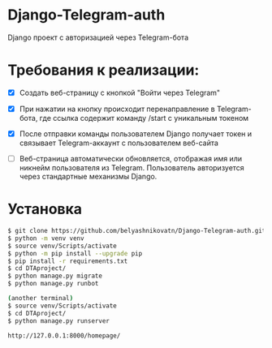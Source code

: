# Django-Telegram-auth
Django проект с авторизацией через Telegram-бота



# Требования к реализации:
- [x] Создать веб-страницу с кнопкой "Войти через Telegram"  
- [x] При нажатии на кнопку происходит перенаправление в Telegram-бота, где ссылка содержит команду /start с уникальным токеном  
- [x] После отправки команды пользователем Django получает токен и связывает Telegram-аккаунт с пользователем веб-сайта  
- [ ] Веб-страница автоматически обновляется, отображая имя или никнейм пользователя из Telegram. Пользователь авторизуется через стандартные механизмы Django.  



# Установка
```bash
$ git clone https://github.com/belyashnikovatn/Django-Telegram-auth.git
$ python -m venv venv  
$ source venv/Scripts/activate  
$ python -m pip install --upgrade pip  
$ pip install -r requirements.txt  
$ cd DTAproject/
$ python manage.py migrate  
$ python manage.py runbot

(another terminal)
$ source venv/Scripts/activate  
$ cd DTAproject/
$ python manage.py runserver

http://127.0.0.1:8000/homepage/
```

#
